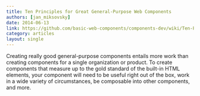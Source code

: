 ```yaml
---
title: Ten Principles for Great General-Purpose Web Components
authors: [jan_miksovsky]
date: 2014-06-13
link: https://github.com/basic-web-components/components-dev/wiki/Ten-Principles-for-Great-General-Purpose-Web-Components
category: articles
layout: single
---
```


Creating really good general-purpose components entails more work than creating
components for a single organization or product. To create components that
measure up to the gold standard of the built-in HTML elements, your component
will need to be useful right out of the box, work in a wide variety of
circumstances, be composable into other components, and more.
